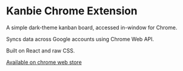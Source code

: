 # Kanbie Chrome Extension
A simple dark-theme kanban board, accessed in-window for Chrome.

Syncs data across Google accounts using Chrome Web API.

Built on React and raw CSS.

[Available on chrome web store](https://chrome.google.com/webstore/detail/kanbie/hancagoabobbbadijbbfepodbdgjbfpf?hl=en)
